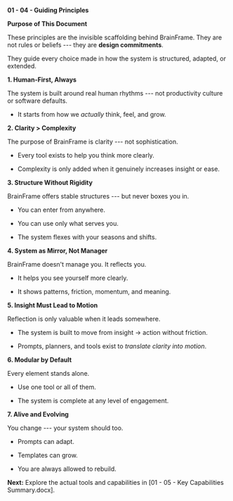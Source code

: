 **01 - 04 - Guiding Principles**

**Purpose of This Document**

These principles are the invisible scaffolding behind BrainFrame. They
are not rules or beliefs --- they are **design commitments**.

They guide every choice made in how the system is structured, adapted,
or extended.

**1. Human-First, Always**

The system is built around real human rhythms --- not productivity
culture or software defaults.

- It starts from how we *actually* think, feel, and grow.

**2. Clarity \> Complexity**

The purpose of BrainFrame is clarity --- not sophistication.

- Every tool exists to help you think more clearly.

- Complexity is only added when it genuinely increases insight or ease.

**3. Structure Without Rigidity**

BrainFrame offers stable structures --- but never boxes you in.

- You can enter from anywhere.

- You can use only what serves you.

- The system flexes with your seasons and shifts.

**4. System as Mirror, Not Manager**

BrainFrame doesn't manage you. It reflects you.

- It helps you see yourself more clearly.

- It shows patterns, friction, momentum, and meaning.

**5. Insight Must Lead to Motion**

Reflection is only valuable when it leads somewhere.

- The system is built to move from insight → action without friction.

- Prompts, planners, and tools exist to *translate clarity into motion*.

**6. Modular by Default**

Every element stands alone.

- Use one tool or all of them.

- The system is complete at any level of engagement.

**7. Alive and Evolving**

You change --- your system should too.

- Prompts can adapt.

- Templates can grow.

- You are always allowed to rebuild.

**Next:** Explore the actual tools and capabilities in \[01 - 05 - Key
Capabilities Summary.docx\].
